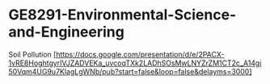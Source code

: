 # GE8291-Environmental-Science-and-Engineering

Soil Pollution [https://docs.google.com/presentation/d/e/2PACX-1vRE8HoghtgyrIVJZADVEKa_uvcoqTXk2LADhSOsMwLNYZrZM1CT2c_A14gi50Vqm4UG9u7KlagLgWNb/pub?start=false&loop=false&delayms=3000]
